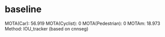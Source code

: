 # baseline

MOTA(Car): 56.919
MOTA(Cyclist): 0
MOTA(Pedestrian): 0
MOTAm: 18.973
Method: IOU_tracker (based on cnnseg)